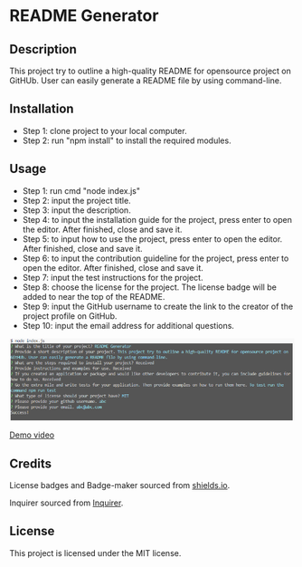 # README Generator

## Description

This project try to outline a high-quality README for opensource project on GitHUb. User can easily generate a README file by using command-line.

## Installation

- Step 1: clone project to your local computer.
- Step 2: run "npm install" to install the required modules.

## Usage

- Step 1: run cmd "node index.js"
- Step 2: input the project title.
- Step 3: input the description.
- Step 4: to input the installation guide for the project, press enter to open the editor. After finished, close and save it.
- Step 5: to input how to use the project, press enter to open the editor. After finished, close and save it.
- Step 6: to input the contribution guideline for the project, press enter to open the editor. After finished, close and save it.
- Step 7: input the test instructions for the project.
- Step 8: choose the license for the project. The license badge will be added to near the top of the README.
- Step 9: input the GitHub username to create the link to the creator of the project profile on GitHub.
- Step 10: input the email address for additional questions.

![Screenshot](assets/images/screenshot.png)

[Demo video](https://watch.screencastify.com/v/AOjqfbkOSJ50lqojkGux)


## Credits

License badges and Badge-maker sourced from [shields.io](https://shields.io/).

Inquirer sourced from [Inquirer](https://github.com/SBoudrias/Inquirer).

## License

This project is licensed under the MIT license.